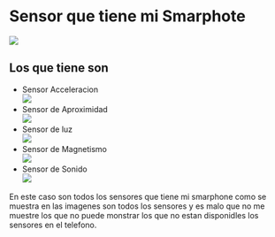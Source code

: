 # Sensor que tiene mi Smarphote
![](./imagen/img1.png)

## Los que tiene son
- Sensor Acceleracion  
![](./imagen/img-acelemetro.png)
- Sensor de Aproximidad  
![](./imagen/img-aproximacion.png)
- Sensor de luz  
![](./imagen/img-linterna.png)
- Sensor de Magnetismo  
![](./imagen/img-magneto.png)
- Sensor de Sonido  
![](./imagen/img-sonido.png)

En este caso son todos los sensores que tiene mi smarphone como se muestra en las imagenes son todos los sensores y es malo que no me muestre los que no puede monstrar los que no estan disponidles los sensores en el telefono.